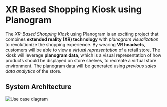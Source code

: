 # **XR Based Shopping Kiosk using Planogram**

The *XR-Based Shopping Kiosk* using Planogram is an exciting project that combines **extended reality (XR) technology** with *planogram visualization* to revolutionize the shopping experience. By wearing **VR headsets**, customers will be able to view a *virtual representation* of a retail store. The kiosk will leverage **planogram data**, which is a visual representation of how products should be displayed on store shelves, to recreate a virtual store environment. The planogram data will be generated using *previous sales data analytics* of the store.

## System Architecture

![Use case diagram](https://github.com/raghulkrishna03503/XR-Based-Shopping-Kiosk-using-Planogram/assets/108167463/8105f505-a2b1-4e1a-b65b-080447e17ffd)
